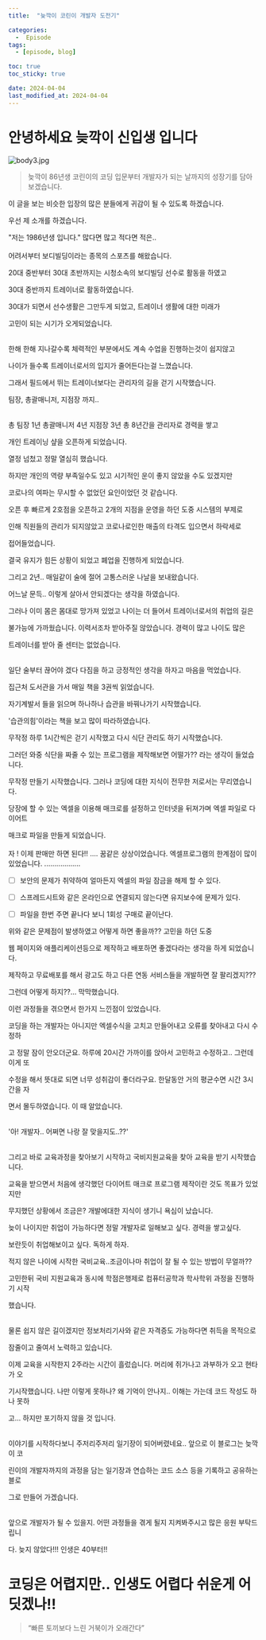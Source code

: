 ```yaml
---
title:  "늦깍이 코린이 개발자 도전기"

categories:
  -  Episode
tags:
  - [episode, blog]

toc: true
toc_sticky: true

date: 2024-04-04
last_modified_at: 2024-04-04
---
```


# 안녕하세요 늦깍이 신입생 입니다

![body3.jpg](/assets/images/body3.jpg)

> 늦깍이 86년생 코린이의 코딩 입문부터 개발자가 되는 날까지의 성장기를 담아보겠습니다.

이 글을 보는 비슷한 입장의 많은 분들에게 귀감이 될 수 있도록 하겠습니다.

우선 제 소개를 하겠습니다.

"저는 1986년생 입니다." 많다면 많고 적다면 적은..
<br/>
<br/>
어려서부터 보디빌딩이라는 종목의 스포츠를 해왔습니다.

20대 중반부터 30대 초반까지는 시청소속의 보디빌딩 선수로 활동을 하였고

30대 중반까지 트레이너로 활동하였습니다.

30대가 되면서 선수생활은 그만두게 되었고, 트레이너 생활에 대한 미래가

고민이 되는 시기가 오게되었습니다.
<br/>
<br/>

한해 한해 지나갈수록 체력적인 부분에서도 계속 수업을 진행하는것이 쉽지않고

나이가 들수록 트레이너로서의 입지가 줄어든다는걸 느꼈습니다.

그래서 필드에서 뛰는 트레이너보다는 관리자의 길을 걷기 시작했습니다.

팀장, 총괄매니저, 지점장 까지..
<br/>
<br/>

총 팀장 1년 총괄매니저 4년 지점장 3년 총 8년간을 관리자로 경력을 쌓고

개인 트레이닝 샾을 오픈하게 되었습니다.

열정 넘첬고 정말 열심히 했습니다.

하지만 개인의 역량 부족일수도 있고 시기적인 운이 좋지 않았을 수도 있겠지만

코로나의 여파는 무시할 수 없었던 요인이었던 것 같습니다.

오픈 후 빠르게 2호점을 오픈하고 2개의 지점을 운영을 하던 도중 시스템의 부제로

인해 직원들의 관리가 되지않았고 코로나로인한 매출의 타격도 입으면서 하락세로

접어들었습니다.

결국 유지가 힘든 상황이 되었고 폐업을 진행하게 되었습니다.
<br/>

그리고 2년.. 매일같이 술에 절어 고통스러운 나날을 보내왔습니다.

어느날 문득.. 이렇게 살아서 안되겠다는 생각을 하였습니다.

그러나 이미 몸은 몸대로 망가져 있었고 나이는 더 들어서 트레이너로서의 취업의 길은

불가능에 가까웠습니다. 이력서조차 받아주질 않았습니다. 경력이 많고 나이도 많은

트레이너를 받아 줄 센터는 없었습니다.
<br/>

<br/>
일단 술부터 끊어야 겠다 다짐을 하고 긍정적인 생각을 하자고 마음을 먹었습니다.

집근처 도서관을 가서 매일 책을 3권씩 읽었습니다.

자기계발서 들을 읽으며 하나하나 습관을 바꿔나가기 시작했습니다.

'습관의힘'이라는 책을 보고 많이 따라하였습니다.

무작정 하루 1시간씩은 걷기 시작했고 다시 식단 관리도 하기 시작했습니다.

그러던 와중 식단을 짜줄 수 있는 프로그램을 제작해보면 어떨가?? 라는 생각이 들었습니다.

무작정 만들기 시작했습니다. 그러나 코딩에 대한 지식이 전무한 저로서는 무리였습니다.

당장에 할 수 있는 엑셀을 이용해 매크로를 설정하고 인터넷을 뒤져가며 엑셀 파일로 다이어트

매크로 파일을 만들게 되었습니다.
<br/>
<br/>
자 ! 이제 판매만 하면 된다!!
....
꿈같은 상상이었습니다. 엑셀프로그램의 한계점이 많이 있었습니다.
..................


- [ ]  보안의 문제가 취약하여 얼마든지 엑셀의 파일 잠금을 해제 할 수 있다.
- [ ] 스프레드시트와 같은 온라인으로 연결되지 않는다면 유지보수에 문제가 있다.
- [ ] 파일을 한번 주면 끝나다 보니 1회성 구매로 끝이난다.




위와 같은 문제점이 발생하였고 어떻게 하면 좋을까?? 고민을 하던 도중

웹 페이지와 애플리케이션등으로 제작하고 배포하면 좋겠다라는 생각을 하게 되었습니다.

제작하고 무료배포를 해서 광고도 하고 다른 연동 서비스들을 개발하면 잘 팔리겠지???

그런데 어떻게 하지??... 막막했습니다.


이런 과정들을 겪으면서 한가지 느낀점이 있었습니다.

코딩을 하는 개발자는 아니지만 엑셀수식을 고치고 만들어내고 오류를 찾아내고 다시 수정하

고 정말 잠이 안오더군요. 하루에 20시간 가까이를 앉아서 고민하고 수정하고.. 그런데 이게 또

수정을 해서 뜻대로 되면 너무 성취감이 좋더라구요. 한달동안 거의 평균수면 시간 3시간을 자

면서 몰두하였습니다. 이 때 알았습니다.
<br/><br/>

'아! 개발자.. 어쩌면 나랑 잘 맞을지도..??'
<br/><br/>



그리고 바로 교육과정을 찾아보기 시작하고 국비지원교육을 찾아 교육을 받기 시작했습니다.

교육을 받으면서 처음에 생각했던 다이어트 매크로 프로그램 제작이란 것도 목표가 있었지만

무지했던 상황에서 조금은? 개발에대한 지식이 생기니 욕심이 났습니다.

늦이 나이지만 취업이 가능하다면 정말 개발자로 일해보고 싶다. 경력을 쌓고싶다.

보란듯이 취업해보이고 싶다. 독하게 하자.

적지 않은 나이에 시작한 국비교육..조금이나마 취업이 잘 될 수 있는 방법이 무얼까??

고민한뒤 국비 지원교육과 동시에 학점은행제로 컴퓨터공학과 학사학위 과정을 진행하기 시작

했습니다.
<br/><br/>

물론 쉽지 않은 길이겠지만 정보처리기사와 같은 자격증도 가능하다면 취득을 목적으로

잠줄이고 줄여서 노력하고 있습니다.

이제 교육을 시작한지 2주라는 시간이 흘렀습니다. 머리에 쥐가나고 과부하가 오고 현타가 오

기시작했습니다. 나만 이렇게 못하나? 왜 기억이 안나지.. 이해는 가는데 코드 작성도 하나 못하

고... 하지만 포기하지 않을 것 입니다.
<br/><br/>

이야기를 시작하다보니 주저리주저리 일기장이 되어버렸네요.. 앞으로 이 블로그는 늦깍이 코

린이의 개발자까지의 과정을 담는 일기장과 연습하는 코드 소스 등을 기록하고 공유하는 블로

그로 만들어 가겠습니다.
<br/><br/>


앞으로 개발자가 될 수 있을지. 어떤 과정들을 겪게 될지 지켜봐주시고 많은 응원 부탁드립니

다.  늦지 않았다!!! 인생은 40부터!!


# 코딩은 어렵지만.. 인생도 어렵다 쉬운게 어딧겠나!!

> “빠른 토끼보다 느린 거북이가 오래간다”
